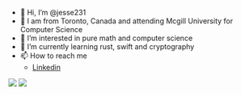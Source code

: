 - 👋 Hi, I’m @jesse231
- 📍 I am from Toronto, Canada and attending Mcgill University for Computer Science
- 👀 I’m interested in pure math and computer science
- 🌱 I’m currently learning rust, swift and cryptography
- 📫 How to reach me 
  - [Linkedin](https://www.linkedin.com/in/jesse-seeligsohn/)
  
  
<img src="https://github-readme-stats.vercel.app/api?username=jesse231&show_icons=true"/>
<img src="https://github-readme-stats.vercel.app/api/top-langs?username=jesse231"/>

<!---
jesse231/jesse231 is a ✨ special ✨ repository because its `README.md` (this file) appears on your GitHub profile.
You can click the Preview link to take a look at your changes.
--->
